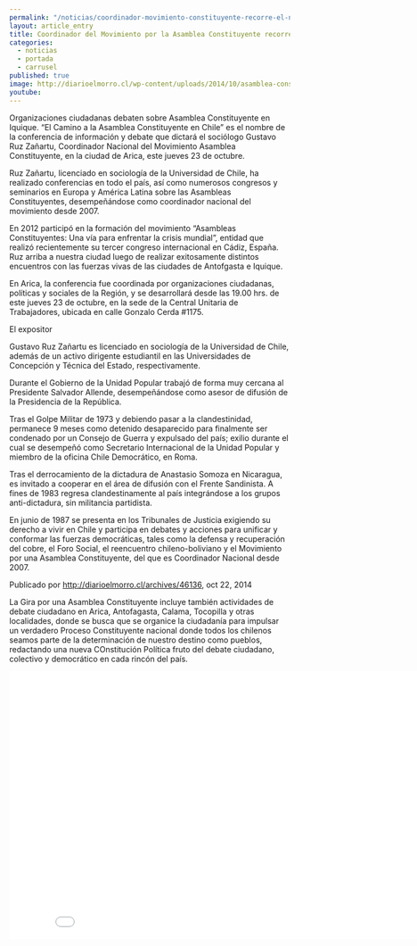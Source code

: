 ```yaml
---
permalink: "/noticias/coordinador-movimiento-constituyente-recorre-el-norte.html"
layout: article_entry
title: Coordinador del Movimiento por la Asamblea Constituyente recorre el norte de Chile.
categories: 
  - noticias
  - portada
  - carrusel
published: true
image: http://diarioelmorro.cl/wp-content/uploads/2014/10/asamblea-constituyente-coordinador-nacional-400x242.jpg
youtube: 
---
```


Organizaciones ciudadanas debaten sobre Asamblea Constituyente en Iquique.
“El Camino a la Asamblea Constituyente en Chile” es el nombre de la conferencia de información y debate que dictará el sociólogo Gustavo Ruz Zañartu, Coordinador Nacional del Movimiento Asamblea Constituyente, en la ciudad de Arica, este jueves 23 de octubre.

Ruz Zañartu, licenciado en sociología de la Universidad de Chile, ha realizado conferencias en todo el país, así como numerosos congresos y seminarios en Europa y América Latina sobre las Asambleas Constituyentes, desempeñándose como coordinador nacional del movimiento desde 2007.

En 2012 participó en la formación del movimiento “Asambleas Constituyentes: Una vía para enfrentar la crisis mundial”, entidad que realizó recientemente su tercer congreso internacional en Cádiz, España.
Ruz arriba a nuestra ciudad luego de realizar exitosamente distintos encuentros con las fuerzas vivas de las ciudades de Antofgasta e Iquique.

En Arica, la conferencia fue coordinada por organizaciones ciudadanas, políticas y sociales de la Región, y se desarrollará desde las 19.00 hrs. de este jueves 23 de octubre, en la sede de la Central Unitaria de Trabajadores, ubicada en calle Gonzalo Cerda #1175.

El expositor

Gustavo Ruz Zañartu es licenciado en sociología de la Universidad de Chile, además de un activo dirigente estudiantil en las Universidades de Concepción y Técnica del Estado, respectivamente.

Durante el Gobierno de la Unidad Popular trabajó de forma muy cercana al Presidente Salvador Allende, desempeñándose como asesor de difusión de la Presidencia de la República.

Tras el Golpe Militar de 1973 y debiendo pasar a la clandestinidad, permanece 9 meses como detenido desaparecido para finalmente ser condenado por un Consejo de Guerra y expulsado del país; exilio durante el cual se desempeñó como Secretario Internacional de la Unidad Popular y miembro de la oficina Chile Democrático, en Roma.

Tras el derrocamiento de la dictadura de Anastasio Somoza en Nicaragua, es invitado a cooperar en el área de difusión con el Frente Sandinista. A fines de 1983 regresa clandestinamente al país integrándose a los grupos anti-dictadura, sin militancia partidista.

En junio de 1987 se presenta en los Tribunales de Justicia exigiendo su derecho a vivir en Chile y participa en debates y acciones para unificar y conformar las fuerzas democráticas, tales como la defensa y recuperación del cobre, el Foro Social, el reencuentro chileno-boliviano y el Movimiento por una Asamblea Constituyente, del que es Coordinador Nacional desde 2007.

Publicado por http://diarioelmorro.cl/archives/46136, oct 22, 2014 

La Gira por una Asamblea Constituyente incluye también actividades de debate ciudadano en Arica, Antofagasta, Calama, Tocopilla y otras localidades, donde se busca que se organice la ciudadanía para impulsar un verdadero Proceso Constituyente nacional donde todos los chilenos seamos parte de la determinación de nuestro destino como pueblos, redactando una nueva COnstitución Política fruto del debate ciudadano, colectivo y democrático en cada rincón del país. 

<div class="hidden-xs">
	<iframe width="853" height="480" src="//www.youtube.com/embed/I77H_BAxYrc" frameborder="0" allowfullscreen></iframe>
</div>

